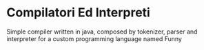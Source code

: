 # Compilatori Ed Interpreti
Simple compiler written in java, composed by tokenizer, parser and interpreter for a custom programming language named Funny
